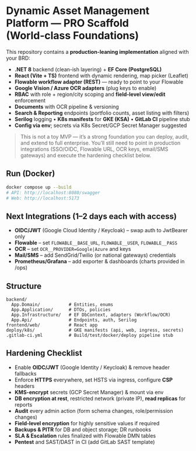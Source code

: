 # Dynamic Asset Management Platform — PRO Scaffold (World‑class Foundations)

This repository contains a **production-leaning implementation** aligned with your BRD:
- **.NET 8** backend (clean-ish layering) + **EF Core (PostgreSQL)**
- **React (Vite + TS)** frontend with dynamic rendering, map picker (Leaflet)
- **Flowable workflow adapter (REST)** — ready to point to your Flowable
- **Google Vision / Azure OCR adapters** (plug keys to enable)
- **RBAC** with role + region/city scoping and **field-level view/edit** enforcement
- **Documents** with OCR pipeline & versioning
- **Search & Reporting** endpoints (portfolio counts, asset listing with filters)
- **Serilog** logging • **K8s manifests** for **GKE (KSA)** • **GitLab CI** pipeline stub
- **Config via env**; secrets via K8s Secret/GCP Secret Manager suggested

> This is not a toy MVP — it’s a strong foundation you can deploy, audit, and extend to full enterprise. You’ll still need to point in production integrations (SSO/OIDC, Flowable URL, OCR keys, email/SMS gateways) and execute the hardening checklist below.

## Run (Docker)
```bash
docker compose up --build
# API: http://localhost:8080/swagger
# Web: http://localhost:5173
```

## Next Integrations (1–2 days each with access)
- **OIDC/JWT** (Google Cloud Identity / Keycloak) – swap auth to JwtBearer only
- **Flowable** – set `FLOWABLE__BASE_URL`, `FLOWABLE__USER`, `FLOWABLE__PASS`
- **OCR** – set `OCR__PROVIDER=Google|Azure` and keys
- **Mail/SMS** – add SendGrid/Twilio (or national gateways) credentials
- **Prometheus/Grafana** – add exporter & dashboards (charts provided in /ops)

## Structure
```
backend/
  App.Domain/           # Entities, enums
  App.Application/      # DTOs, policies
  App.Infrastructure/   # EF DbContext, adapters (Workflow/OCR)
  App.Api/              # Endpoints, auth, Serilog
frontend/web/           # React app
deploy/k8s/             # GKE manifests (api, web, ingress, secrets)
.gitlab-ci.yml          # Build/test/docker/deploy pipeline stub
```

## Hardening Checklist
- Enable **OIDC/JWT** (Google Identity / Keycloak) & remove header fallbacks
- Enforce **HTTPS** everywhere, set HSTS via ingress, configure **CSP** headers
- **KMS-encrypt** secrets (GCP Secret Manager) & mount via env
- **DB encryption at rest**, restricted network (private IP), **read replicas** for reports
- **Audit** every admin action (form schema changes, role/permission changes)
- **Field‑level encryption** for highly sensitive values if required
- **Backups & PITR** for DB and object storage; DR runbooks
- **SLA & Escalation** rules finalized with Flowable DMN tables
- **Pentest** and SAST/DAST in CI (add GitLab SAST template)
